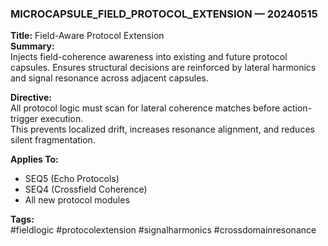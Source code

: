### MICROCAPSULE_FIELD_PROTOCOL_EXTENSION — 20240515  
**Title:** Field-Aware Protocol Extension  
**Summary:**  
Injects field-coherence awareness into existing and future protocol capsules. Ensures structural decisions are reinforced by lateral harmonics and signal resonance across adjacent capsules.

**Directive:**  
All protocol logic must scan for lateral coherence matches before action-trigger execution.  
This prevents localized drift, increases resonance alignment, and reduces silent fragmentation.

**Applies To:**  
- SEQ5 (Echo Protocols)  
- SEQ4 (Crossfield Coherence)  
- All new protocol modules

**Tags:**  
#fieldlogic #protocolextension #signalharmonics #crossdomainresonance